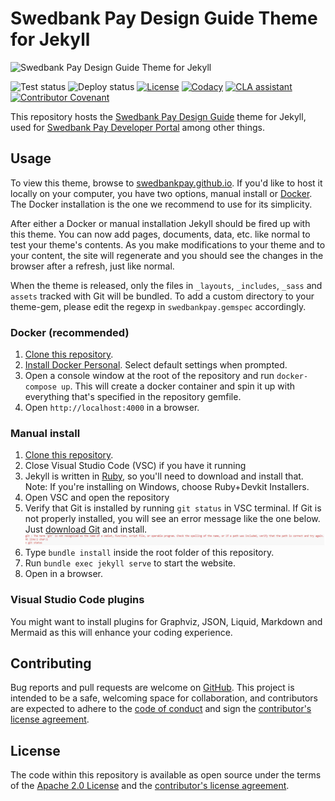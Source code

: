 # Swedbank Pay Design Guide Theme for Jekyll

![Swedbank Pay Design Guide Theme for Jekyll][opengraph-image]

![Test status][test-badge]
![Deploy status][deploy-badge]
[![License][license-badge]][license]
[![Codacy][codacy-badge]][codacy]
[![CLA assistant][cla-badge]][cla]
[![Contributor Covenant][coc-badge]][coc]

This repository hosts the [Swedbank Pay Design Guide][design-guide] theme for
Jekyll, used for [Swedbank Pay Developer Portal][developer-portal] among other
things.

## Usage

To view this theme, browse to [swedbankpay.github.io][swedbankpay]. If you'd
like to host it locally on your computer, you have two options, manual install
or [Docker][docker].
The Docker installation is the one we recommend to use for its simplicity.

After either a Docker or manual installation Jekyll should be fired up with this theme. You can now add pages, documents,
data, etc. like normal to test your theme's contents. As you make modifications to your theme and to your content, the site will regenerate and you should see
the changes in the browser after a refresh, just like normal.

When the theme is released, only the files in `_layouts`, `_includes`, `_sass` and `assets` tracked with Git will be bundled. To add a custom directory to your
theme-gem, please edit the regexp in `swedbankpay.gemspec` accordingly.

### Docker (recommended)

1.  [Clone this repository][clone].
2.  [Install Docker Personal][docker]. Select default settings when prompted.
3.  Open a console window at the root of the repository and run `docker-compose up`.
    This will create a docker container and spin it up with everything that's specified in the repository gemfile.
4.  Open `http://localhost:4000` in a browser.

### Manual install

1.  [Clone this repository][clone].
2.  Close Visual Studio Code (VSC) if you have it running
3.  Jekyll is written in [Ruby][ruby], so you'll need to download and install
    that.
    Note: If you're installing on Windows, choose Ruby+Devkit Installers.
4.  Open VSC and open the repository
5.  Verify that Git is installed by running `git status` in VSC terminal.
    If Git is not properly installed, you will see an error message like the one below. Just [download Git][git] and install.
    ![Alt text](image.png)
6.  Type `bundle install` inside the root folder of this repository.
7.  Run `bundle exec jekyll serve` to start the website.
8.  Open in a browser.

### Visual Studio Code plugins

You might want to install plugins for Graphviz, JSON, Liquid, Markdown and Mermaid as this will enhance your coding experience.

## Contributing

Bug reports and pull requests are welcome on [GitHub][github]. This project is
intended to be a safe, welcoming space for collaboration, and contributors are
expected to adhere to the [code of conduct][coc] and sign the
[contributor's license agreement][cla].

## License

The code within this repository is available as open source under the terms of
the [Apache 2.0 License][license] and the [contributor's license
agreement][cla].

[cla-badge]:            <https://cla-assistant.io/readme/badge/SwedbankPay/swedbank-pay-design-guide-jekyll-theme>
[cla]:                  <https://cla-assistant.io/SwedbankPay/swedbank-pay-design-guide-jekyll-theme>
[clone]:                <https://help.github.com/articles/cloning-a-repository/>
[coc-badge]:            <https://img.shields.io/badge/Contributor%20Covenant-v2.0%20adopted-ff69b4.svg>
[coc]:                  <./CODE_OF_CONDUCT.md>
[codacy-badge]:         <https://app.codacy.com/project/badge/Grade/30ebfb7d531a488484e87dd428034af7>
[codacy]:               <https://www.codacy.com/gh/SwedbankPay/swedbank-pay-design-guide-jekyll-theme/dashboard?utm_source=github.com&amp;utm_medium=referral&amp;utm_content=SwedbankPay/swedbank-pay-design-guide-jekyll-theme&amp;utm_campaign=Badge_Grade>
[deploy-badge]:         <https://github.com/SwedbankPay/swedbank-pay-design-guide-jekyll-theme/workflows/Deploy/badge.svg>
[design-guide]:         <https://design.swedbankpay.com/>
[developer-portal]:     <https://developer.swedbankpay.com/>
[docker]:               <https://www.docker.com/>
[git]:                  <https://git-scm.com/downloads>
[github]:               <https://github.com/SwedbankPay/swedbank-pay-design-guide-jekyll-theme>
[license-badge]:        https://img.shields.io/github/license/SwedbankPay/swedbank-pay-design-guide-jekyll-theme
[license]:              <https://opensource.org/licenses/MIT>
[opengraph-image]:      <https://repository-images.githubusercontent.com/209270355/36818080-53ee-11ea-896c-082addb851a6>
[ruby]:                 <https://rubyinstaller.org/downloads/archives>
[swedbankpay]:          <https://swedbankpay.github.io/swedbank-pay-design-guide-jekyll-theme/>
[test-badge]:           <https://github.com/SwedbankPay/swedbank-pay-design-guide-jekyll-theme/workflows/Test/badge.svg>
